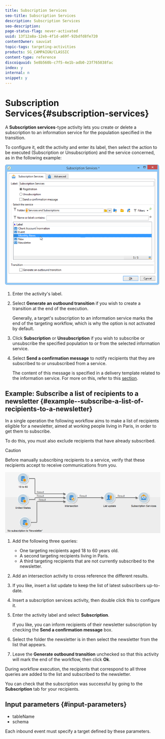 ```yaml
---
title: Subscription Services
seo-title: Subscription Services
description: Subscription Services
seo-description: 
page-status-flag: never-activated
uuid: 13f12a8a-12eb-4f1d-a69f-92bdfd8fe720
contentOwner: sauviat
topic-tags: targeting-activities
products: SG_CAMPAIGN/CLASSIC
content-type: reference
discoiquuid: 5e8b560b-c7f5-4e1b-adb0-23f765038fac
index: y
internal: n
snippet: y
---
```


# Subscription Services{#subscription-services}

A **Subscription services**-type activity lets you create or delete a subscription to an information service for the population specified in the transition.

To configure it, edit the activity and enter its label, then select the action to be executed (Subscription or Unsubscription) and the service concerned, as in the following example:

![](assets/edit_service_inscription.png)

1. Enter the activity's label.
1. Select **Generate an outbound transition** if you wish to create a transition at the end of the execution.

   Generally, a target's subscription to an information service marks the end of the targeting workflow, which is why the option is not activated by default.

1. Click **Subscription** or **Unsubscription** if you wish to subscribe or unsubscribe the specified population to or from the selected information service.
1. Select **Send a confirmation message** to notify recipients that they are subscribed to or unsubscribed from a service.

   The content of this message is specified in a delivery template related to the information service. For more on this, refer to this [section](../../delivery/using/managing-subscriptions.md).

## Example: Subscribe a list of recipients to a newsletter {#example--subscribe-a-list-of-recipients-to-a-newsletter}

In a single operation the following workflow aims to make a list of recipients eligible for a newsletter, aimed at working people living in Paris, in order to get them to subscribe.

To do this, you must also exclude recipients that have already subscribed.

>[!CAUTION]
>
>Before manually subscribing recipients to a service, verify that these recipients accept to receive communications from you.

![](assets/subscription_services_example.png)

1. Add the following three queries:

    * One targeting recipients aged 18 to 60 years old.
    * A second targeting recipients living in Paris.
    * A third targeting recipients that are not currently subscribed to the newsletter.

1. Add an intersection activity to cross reference the different results.
1. If you like, insert a list update to keep the list of latest subscribers up-to-date.
1. Insert a subscription services activity, then double click this to configure it.
1. Enter the activity label and select **Subscription**.

   If you like, you can inform recipients of their newsletter subscription by checking the **Send a confirmation message** box.

1. Select the folder the newsletter is in then select the newsletter from the list that appears.
1. Leave the **Generate outbound transition** unchecked so that this activity will mark the end of the workflow, then click **Ok**.

During workflow execution, the recipients that correspond to all three queries are added to the list and subscribed to the newsletter.

You can check that the subscription was successful by going to the **Subscription** tab for your recipients.

## Input parameters {#input-parameters}

* tableName
* schema

Each inbound event must specify a target defined by these parameters.
